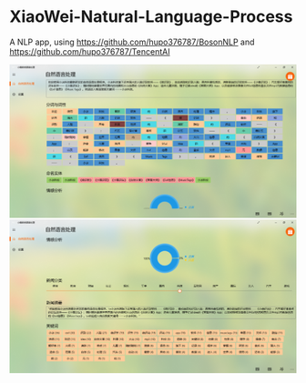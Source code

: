 # XiaoWei-Natural-Language-Process

A NLP app, using https://github.com/hupo376787/BosonNLP and https://github.com/hupo376787/TencentAI


![](https://github.com/hupo376787/XiaoWei-Natural-Language-Process/blob/master/QQ%E6%88%AA%E5%9B%BE20180423111514.png)
![](https://github.com/hupo376787/XiaoWei-Natural-Language-Process/blob/master/QQ%E6%88%AA%E5%9B%BE20180423111605.png)
